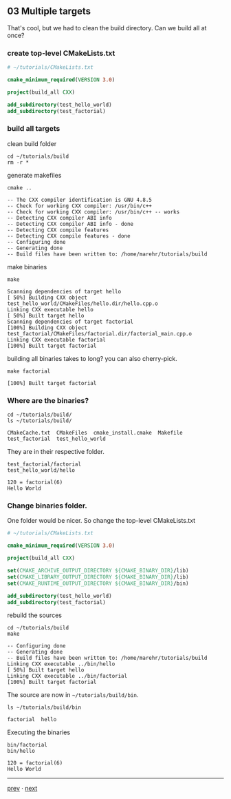 ## 03 Multiple targets

That's cool, but we had to clean the build directory. Can we build all at once?

### create top-level CMakeLists.txt

```cmake
# ~/tutorials/CMakeLists.txt

cmake_minimum_required(VERSION 3.0)

project(build_all CXX)

add_subdirectory(test_hello_world)
add_subdirectory(test_factorial)
```

### build all targets

clean build folder

```console
cd ~/tutorials/build
rm -r *
```

generate makefiles

```console
cmake ..
```

```terminal
-- The CXX compiler identification is GNU 4.8.5
-- Check for working CXX compiler: /usr/bin/c++
-- Check for working CXX compiler: /usr/bin/c++ -- works
-- Detecting CXX compiler ABI info
-- Detecting CXX compiler ABI info - done
-- Detecting CXX compile features
-- Detecting CXX compile features - done
-- Configuring done
-- Generating done
-- Build files have been written to: /home/marehr/tutorials/build
```

make binaries

```console
make
```

```terminal
Scanning dependencies of target hello
[ 50%] Building CXX object test_hello_world/CMakeFiles/hello.dir/hello.cpp.o
Linking CXX executable hello
[ 50%] Built target hello
Scanning dependencies of target factorial
[100%] Building CXX object test_factorial/CMakeFiles/factorial.dir/factorial_main.cpp.o
Linking CXX executable factorial
[100%] Built target factorial
```

building all binaries takes to long? you can also cherry-pick.

```console
make factorial
```

```terminal
[100%] Built target factorial
```

### Where are the binaries?

```console
cd ~/tutorials/build/
ls ~/tutorials/build/
```

```terminal
CMakeCache.txt  CMakeFiles  cmake_install.cmake  Makefile  test_factorial  test_hello_world
```

They are in their respective folder.

```console
test_factorial/factorial
test_hello_world/hello
```

```terminal
120 = factorial(6)
Hello World
```

### Change binaries folder.

One folder would be nicer. So change the top-level CMakeLists.txt

```cmake
# ~/tutorials/CMakeLists.txt

cmake_minimum_required(VERSION 3.0)

project(build_all CXX)

set(CMAKE_ARCHIVE_OUTPUT_DIRECTORY ${CMAKE_BINARY_DIR}/lib)
set(CMAKE_LIBRARY_OUTPUT_DIRECTORY ${CMAKE_BINARY_DIR}/lib)
set(CMAKE_RUNTIME_OUTPUT_DIRECTORY ${CMAKE_BINARY_DIR}/bin)

add_subdirectory(test_hello_world)
add_subdirectory(test_factorial)
```

rebuild the sources

```console
cd ~/tutorials/build
make
```

```terminal
-- Configuring done
-- Generating done
-- Build files have been written to: /home/marehr/tutorials/build
Linking CXX executable ../bin/hello
[ 50%] Built target hello
Linking CXX executable ../bin/factorial
[100%] Built target factorial
```

The source are now in `~/tutorials/build/bin`.

```console
ls ~/tutorials/build/bin
```

```terminal
factorial  hello
```

Executing the binaries

```console
bin/factorial
bin/hello
```

```terminal
120 = factorial(6)
Hello World
```

----------

[prev](README.2.md) · [next](README.4.md)
